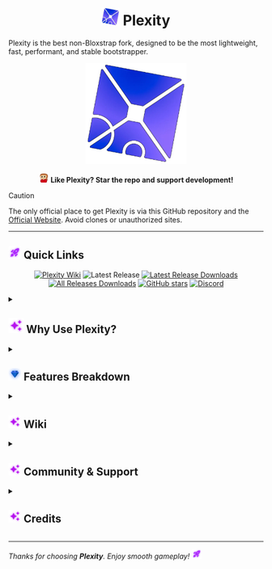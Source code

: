 <h1 align="center">
  <img src="https://github.com/KloBraticc/Plexity/blob/main/Images/plexityv2.png" width="35" height="35"> Plexity
</h1>

Plexity is the best non-Bloxstrap fork, designed to be the most lightweight, fast, performant, and stable bootstrapper.

<p align="center">
  <img src="https://github.com/KloBraticc/Plexity/blob/main/Images/plexityv2.png" alt="Plexity Logo" height="200">
</p>

<p align="center"><strong>
  <img src="https://github.com/KloBraticc/Plexity/blob/main/Images/emojis/love.png" width="20"> Like Plexity? Star the repo and support development!
</strong></p>

> [!CAUTION]
> The only official place to get Plexity is via this GitHub repository and the [Official Website](https://discord.gg/Vhmxr9KXQs). Avoid clones or unauthorized sites.

---

<h2>
  <img src="https://github.com/KloBraticc/Plexity/blob/main/Images/emojis/IconPinkRocket.png" width="25"> Quick Links
</h2>

<div align="center">

[![Plexity Wiki](https://img.shields.io/badge/Plexity-Wiki-purple)](https://plexitywiki.netlify.app)
![Latest Release](https://img.shields.io/github/release/KloBraticc/Plexity.svg)
[![Latest Release Downloads](https://img.shields.io/github/downloads/KloBraticc/Plexity/latest/total.svg)](https://discord.gg/Vhmxr9KXQs)
[![All Releases Downloads](https://img.shields.io/github/downloads/KloBraticc/Plexity/total.svg)](https://discord.gg/Vhmxr9KXQs)
[![GitHub stars](https://img.shields.io/github/stars/KloBraticc/Plexity?style=social)]()
[![Discord](https://img.shields.io/discord/1388222191937523762?label=Discord&color=5865F2&logo=discord&logoColor=white)](https://discord.gg/Vhmxr9KXQs)

</div>

<details>
  <summary><h2><img src="https://github.com/KloBraticc/Plexity/blob/main/Images/emojis/IconPinkStars.png" width="30"> Why Use Plexity?</h2></summary>

- ⚡ **Faster Boot Times** – Slim, optimized launcher core.
- 🧩 **Patching System** – Inject custom logic into the client.
- 🛡 **Safe & Non-Invasive** – Leaves your Roblox install untouched.
- 🧪 **Developer Tools** – Dev mode, verbose logs, patch logs, and more.
- 🚫 **Update Control** – Skip forced updates when needed.
- 🛠 **API Switcher** – Modify the API install branch on launch.

</details>

<details>
  <summary><h2>
    <img src="https://github.com/KloBraticc/Plexity/blob/main/Images/emojis/IconSapphire.png" width="25"> Features Breakdown
</h2></summary>

<h3>🔌 Integrations</h3>

- **Plexity RPC** – A custom Plexity RPC.
- **HomePage** – Install Mods with only 1 click and Launch.
- **Full Bloxshade Support (WIP)** – Use the Work in Progress Bloxshade our team works on daily.
- **Sound Customization** – Use the Different Roblox Sounds.
- **Custom Cursor** – Use your own Custom Cursor For Roblox.
- **Display Resolution** – Change your display resolution, use stretch res, and more.
- **Plugins** – Install or create your own plugins to enhance Plexity/Roblox.
- **Multi-Instance Support** – Open multiple Roblox clients with ease.
- **Disable RobloxCrashHandler** – Disables RobloxCrashHandler a Process that runs in the background with Roblox.
- **Disable CPU 0** – Disables CPU-0 on Roblox.
- **Limit CPU Affinity** – Limits the Amount of CPU Cores that Roblox uses so your GPU takes over.
- **Launch with Roblox** – Launch Anything with Roblox.
- **Disable AutoUpdates** – Prevent Roblox from Updating to new versions.
- **Log Generator** – Export logs for debugging or support.
- **Globle Roblox Settings** – Customize Globle Robloxs Settings.
- **Keep Plexity Open** – Option to prevent Plexity from closing when Roblox launches.
- **Advanced Debug** – View detailed debug logs while using the launcher.
- **Reset Settings to Defualt** – Be able to reset plexitys Settings.
- **Lists** – View Lists Posted by others and you can upload your own.
- **Hub** – View CustomBackgrounds Posted by others and you can also upload your own.
- **Tweaks Page** – Access over 50+ PC tweaks to optimize your system.
- **CDN/Fallback Logic** – Automatically repairs broken updates.

---

<h3>🧠 Smart Utilities</h3>

- **Patch Queue System** – Apply multiple patches at once.
- **Memory Clean Mode** – Reduce RAM usage by cleaning temp logs.
- **Memory Optimizer** – Auto-optimizes Plexity during high memory usage.
- **Config Snapshots** – Save and restore your full configuration.
- **Games Page** – Launch Roblox Thro the games page.
- **Index** – Checks if Vaild or Invaild.
- **Date** – Shows Date ofc.
- **Backups** – Create Fflag Backups.
- **Auto Saving** – Plexity Auto Saves Settings every 60s can be disabled.
- **Session Tracking** – Monitor when and how the client was launched.

---

<h3>⚙️ Bootstrap Control</h3>

- **API Selection** – Choose which API Plexity uses to install Roblox.
- **Pane UI Customization** – Customize the layout of the user interface.
- **Run as Admin** – Launch Roblox as Admin.
- **Launch Delay** – Control when Roblox starts after Plexity launches.
- **Roblox Priority** – Adjust Roblox process priority to reduce performance bottlenecks.

---

<h3>🎨 UI & Theming</h3>

- **Custom Backgrounds** – Add Custom Backgrounds to use on Plexity Itself!

</details>

<details>
  <summary><h2>
    <img src="https://github.com/KloBraticc/Plexity/blob/main/Images/emojis/IconPinkStars.png" width="25"> Wiki
</h2></summary>

  <div align="center">
    <h3>https://plexitywiki.netlify.app/</h3>
  </div>

---

**The official wiki for Plexity. The Plexity Wiki is for everything related to Plexity a minimal, no-bloat alternative to Bloxstrap. It provides help and issues/problems tailored for users who want full control without the clutter. Whether you're just getting started or fine-tuning every detail, this wiki is your go-to resource for all things Plexity.**

</details>

<details>
  <summary><h2>
    <img src="https://github.com/KloBraticc/Plexity/blob/main/Images/emojis/IconPinkStars.png" width="25"> Community & Support
  </h2></summary>

- 💬 **Join our Discord:** [Plexity Server](https://discord.gg/Vhmxr9KXQs) for support, updates, and community chat.
- ⭐ **Star this repo:** Your support helps keep the project going.

</details>

<details>
  <summary><h2> 
    <img src="https://github.com/KloBraticc/Plexity/blob/main/Images/emojis/IconPinkStars.png" width="25"> Credits
</h2></summary>

<h3>👨‍💻 Core Devs</h3>

- **[Bratic](https://discord.gg/Vhmxr9KXQs)** – Creator/Owner
- **[Midka](https://discord.gg/Vhmxr9KXQs)** – Co-Owner/FFlags
- **[Akhil](https://discord.gg/Vhmxr9KXQs)** – FFlags/Github manager
- **[Luci](https://discord.gg/Vhmxr9KXQs)** – UI

</details>

---

*Thanks for choosing **Plexity**. Enjoy smooth gameplay! <img src="https://github.com/KloBraticc/Plexity/blob/main/Images/emojis/IconPinkRocket.png" width="20">*
